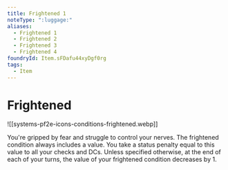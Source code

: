 ```yaml
---
title: Frightened 1
noteType: ":luggage:"
aliases:
  - Frightened 1
  - Frightened 2
  - Frightened 3
  - Frightened 4
foundryId: Item.sFDafu44xyDgf0rg
tags:
  - Item
---
```


# Frightened
![[systems-pf2e-icons-conditions-frightened.webp]]

You're gripped by fear and struggle to control your nerves. The frightened condition always includes a value. You take a status penalty equal to this value to all your checks and DCs. Unless specified otherwise, at the end of each of your turns, the value of your frightened condition decreases by 1.